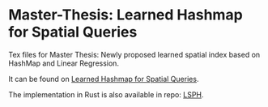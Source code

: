 # Master-Thesis: Learned Hashmap for Spatial Queries

Tex files for Master Thesis: Newly proposed learned spatial index based on HashMap and Linear Regression. 

It can be found on [Learned Hashmap for Spatial Queries](http://hdl.handle.net/11343/291586).

The implementation in Rust is also available in repo: [LSPH](https://github.com/jackson211/lsph).
